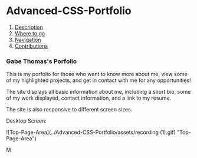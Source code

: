 # Advanced-CSS-Portfolio

1. [Description](#desc)
2. [Where to go](#where-to)
3. [Navigation](#navigation)
4. [Contributions](#contributions)

### Gabe Thomas's Porfolio

This is my porfolio for those who want to know more about me, view some of my highlighted projects, and get in contact with me for any opportunities!

The site displays all basic information about me, including a short bio, some of my work displayed, contact information, and a link to my resume.

The site is also responsive to different screen sizes.

Desktop Screen:

![Top-Page-Area](../Advanced-CSS-Portfolio/assets/recording (1).gif) "Top-Page-Area")

M
